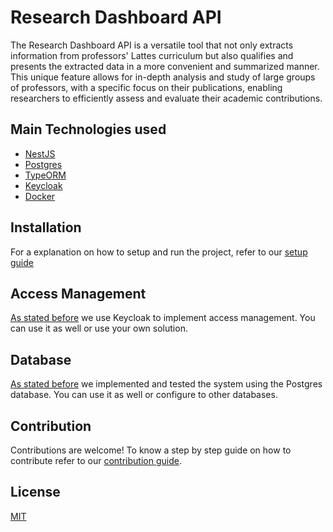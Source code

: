 # Research Dashboard API

The Research Dashboard API is a versatile tool that not only extracts information from professors' Lattes curriculum but also qualifies and presents the extracted data in a more convenient and summarized manner. This unique feature allows for in-depth analysis and study of large groups of professors, with a specific focus on their publications, enabling researchers to efficiently assess and evaluate their academic contributions.

## Main Technologies used

- [NestJS](https://nestjs.com)
- [Postgres](https://www.postgresql.org)
- [TypeORM](https://typeorm.io)
- [Keycloak](https://www.keycloak.org/)
- [Docker](https://www.docker.com)

## Installation

For a explanation on how to setup and run the project, refer to our [setup guide](./docs/SETUP.MD)

## Access Management

[As stated before](#technologies-used) we use Keycloak to implement access management. You can use it as well or use your own solution.

## Database

[As stated before](#technologies-used) we implemented and tested the system using the Postgres database. You can use it as well or configure to other databases.

## Contribution

Contributions are welcome!
To know a step by step guide on how to contribute refer to our [contribution guide](./docs/CONTRIBUTING.md).

## License

[MIT](LICENSE)
